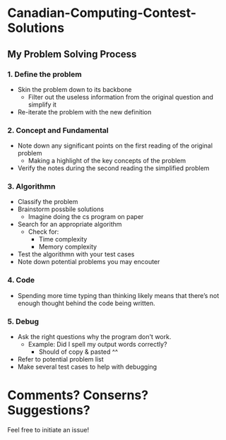 # Canadian-Computing-Contest-Solutions
## My Problem Solving Process

### 1. Define the problem
- Skin the problem down to its backbone
	- Filter out the useless information from the original question and simplify it
- Re-iterate the problem with the new definition
	
### 2. Concept and Fundamental
- Note down any significant points on the first reading of the original problem
	- Making a highlight of the key concepts of the problem
- Verify the notes during the second reading the simplified problem
	
### 3. Algorithmn 
- Classify the problem 
- Brainstorm possbile solutions
	- Imagine doing the cs program on paper
- Search for an appropriate algorithm
	- Check for:
		- Time complexity
		- Memory complexity
- Test the algorithmn with your test cases
- Note down potential problems you may encouter


### 4. Code
- Spending more time typing than thinking likely means that there’s not enough thought behind the code being written. 

### 5. Debug
- Ask the right questions why the program don't work. 
  - Example: Did I spell my output words correctly? 
    - Should of copy & pasted ^^
- Refer to potential problem list
- Make several test cases to help with debugging
  
# Comments? Conserns? Suggestions? 
Feel free to initiate an issue!
	
